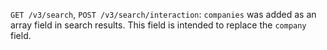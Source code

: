 `GET /v3/search`, `POST /v3/search/interaction`: `companies` was added as an array field in search results. This field is intended to replace the `company` field.
